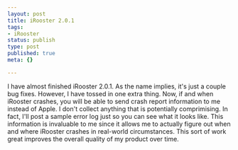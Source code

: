 ```yaml
--- 
layout: post
title: iRooster 2.0.1
tags: 
- iRooster
status: publish
type: post
published: true
meta: {}

---
```

I have almost finished iRooster 2.0.1. As the name implies, it's just a couple bug fixes. However, I have tossed in one extra thing. Now, if and when iRooster crashes, you will be able to send crash report information to me instead of Apple. I don't collect anything that is potentially comprimising. In fact, I'll post a sample error log just so you can see what it looks like. This information is invaluable to me since it allows me to actually figure out when and where iRooster crashes in real-world circumstances. This sort of work great improves the overall quality of my product over time.
